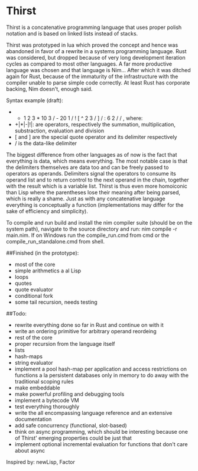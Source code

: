 # Thirst
Thirst is a concatenative programming language that uses proper polish notation and is based on linked lists instead of stacks.

Thirst was prototyped in lua which proved the concept and hence was abandoned in favor of a rewrite in a systems programming language. Rust was considered, but dropped because of very long development iteration cycles as compared to most other languages. A far more productive language was chosen and that language is Nim... After which it was ditched again for Rust, because of the immaturity of the infrastructure with the compiler unable to parse simple code correctly. At least Rust has corporate backing, Nim doesn't, enough said.

Syntax example (draft):
*	+ 1 2 3 * 10 3 / - 20 1 / ! [ ^ 2 3 / ] / : 6 2 / /  , where:
*	+|*|-|!|: are operators, respectively the summation, multiplication, substraction, evaluation and division
*	[ and ] are the special quote operator and its delimiter respectively
*	/ is the data-like delimiter

The biggest difference from other languages as of now is the fact that everything is data, which means everything.
The most notable case is that the delimiters themselves are data too and can be freely passed to operators as operands.
Delimiters signal the operators to consume its operand list and to return control to
the next operand in the chain, together with the result which is a variable list. Thirst is thus even more homoiconic than Lisp where the parentheses lose their meaning after being parsed, which is really a shame. Just as with any concatenative language
everything is conceptually a function (implementations may differ for the sake of efficiency and simplicity).

To compile and run build and install the nim compiler suite (should be on the system path), navigate to the source directory and run: nim compile -r main.nim. If on Windows run the compile_run.cmd from cmd or the compile_run_standalone.cmd from shell.

##Finished (in the prototype):
* most of the core
* simple arithmetics a al Lisp
* loops
* quotes
* quote evaluator
* conditional fork
* some tail recursion, needs testing

##Todo:
* rewrite everything done so far in Rust and continue on with it
* write an ordering primitive for arbitrary operand reordeing
* rest of the core
* proper recursion from the language itself
* lists
* hash-maps
* string evaluator
* implement a pool hash-map per application and access restrictions on functions a la persistent databases only in memory to do away with the traditional scoping rules
* make embeddable
* make powerful profiling and debugging tools
* implement a bytecode VM
* test everything thoroughly
* write the all encompassing language reference and an extensive documentation
* add safe concurrency (functional, slot-based)
* think on async programming, which should be interesting because one of Thirst' emerging properties could be just that
* implement optional incremental evaluation for functions that don't care about async

Inspired by: newLisp, Factor

